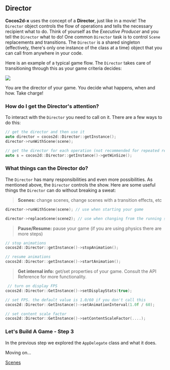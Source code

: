 ## Director
__Cocos2d-x__ uses the concept of a **Director**, just like in a movie! The `Director` object controls the flow of operations and tells the necessary recipient what to do. Think of yourself as the _Executive Producer_ and you tell the `Director` what to do! One common `Director` task is to control `Scene` replacements and
transitions. The `Director` is a shared singleton (effectively, there's only one
instance of the class at a time) object that you can call from anywhere in your
code.

Here is an example of a typical game flow. The `Director` takes care of
transitioning through this as your game criteria decides:

![](basic_concepts-img/scenes.png "")

You are the director of your game. You decide what happens, when and how. Take charge!

### How do I get the **Director's** attention?
To interact with the `Director` you need to call on it. There are a few ways to do this:
```cpp
// get the director and then use it
auto director = cocos2d::Director::getInstance();
director->runWithScene(scene);

// get the director for each operation (not recommended for repeated requests)
auto s = cocos2d::Director::getInstance()->getWinSize();
```

### What things can the **Director** do?
The `Director` has many responsibilities and even more possibilities. As mentioned above, the `Director` controls the show. Here are some useful things the `Director` can do without breaking a sweat:

  > __Scenes:__ change scenes, change scenes with a transition effects, etc
  ```cpp
  director->runWithScene(scene); // use when starting your game

  director->replaceScene(scene2); // use when changing from the running scene to another scene
  ```

  > __Pause/Resume:__ pause your game (if you are using physics there are more steps)
  ```cpp
  // stop animations
  cocos2d::Director::getInstance()->stopAnimation();
  
  // resume animations
  cocos2d::Director::getInstance()->startAnimation();
  ```
  > __Get internal info:__ get/set properties of your game. Consult the API Reference for more functionality.
  ```cpp
   // turn on display FPS
  cocos2d::Director::GetInstance()->setDisplayStats(true);

  // set FPS. the default value is 1.0/60 if you don't call this
  cocos2d::Director::GetInstance()->setAnimationInterval(1.0f / 60);

  // set content scale factor
  cocos2d::Director::GetInstance()->setContentScaleFactor(....);
  ```

### Let's Build A Game - Step 3
In the previous step we explored the `AppDelegate` class and what it does. 


Moving on...

[Scenes](scene.md)